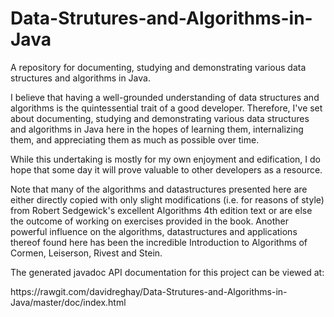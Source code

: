# Data-Strutures-and-Algorithms-in-Java
A repository for documenting, studying and demonstrating various data structures and algorithms in Java.

I believe that having a well-grounded understanding of data structures and algorithms is the 
quintessential trait of a good developer.  Therefore, I've set about documenting, studying and demonstrating
various data structures and algorithms in Java here in the hopes of learning them, internalizing them,
and appreciating them as much as possible over time.

While this undertaking is mostly for my own enjoyment and edification, I do hope that some day it will prove
valuable to other developers as a resource.

Note that many of the algorithms and datastructures presented here are either directly copied with only slight
modifications (i.e. for reasons of style) from Robert Sedgewick's excellent Algorithms 4th edition text or are
else the outcome of working on exercises provided in the book.  Another powerful influence on the algorithms,
datastructures and applications thereof found here has been the incredible Introduction to Algorithms of
Cormen, Leiserson, Rivest and Stein.


The generated javadoc API documentation for this project can be viewed at:

<p>
  https://rawgit.com/davidreghay/Data-Strutures-and-Algorithms-in-Java/master/doc/index.html
</p>
